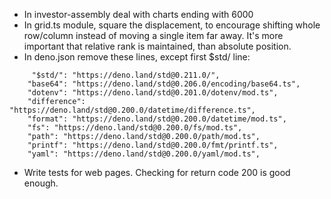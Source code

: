 * In investor-assembly deal with charts ending with 6000
* In grid.ts module, square the displacement, to encourage shifting whole row/column instead of moving a single item far away. It's more important that relative rank is maintained, than absolute position.
* In deno.json remove these lines, except first $std/ line:

```
     "$std/": "https://deno.land/std@0.211.0/",
    "base64": "https://deno.land/std@0.206.0/encoding/base64.ts",
    "dotenv": "https://deno.land/std@0.201.0/dotenv/mod.ts",
    "difference": "https://deno.land/std@0.200.0/datetime/difference.ts",
    "format": "https://deno.land/std@0.200.0/datetime/mod.ts",
    "fs": "https://deno.land/std@0.200.0/fs/mod.ts",
    "path": "https://deno.land/std@0.200.0/path/mod.ts",
    "printf": "https://deno.land/std@0.200.0/fmt/printf.ts",
    "yaml": "https://deno.land/std@0.200.0/yaml/mod.ts",
```

* Write tests for web pages. Checking for return code 200 is good enough.
